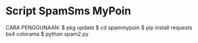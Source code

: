 # Script SpamSms MyPoin 
CARA PENGGUNAAN:
$ pkg update 
$ cd spammypoin
$ pip install requests bs4 colorama
$ python spam2.py
